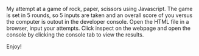 My attempt at a game of rock, paper, scissors using Javascript.
The game is set in 5 rounds, so 5 inputs are taken and an overall score of you versus the computer is outout in the developer console.
Open the HTML file in a browser, input your attempts.
Click inspect on the webpage and open the console by clicking the console tab to view the results.

Enjoy!
